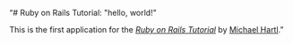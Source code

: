“# Ruby on Rails Tutorial: "hello, world!"

This is the first application for the [*Ruby on Rails Tutorial*](http://www.railstutorial.org/) by [Michael Hartl](http://www.michaelhartl.com/).”